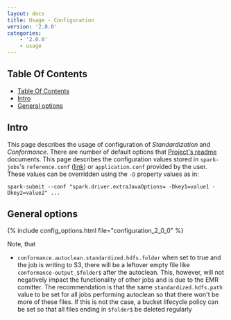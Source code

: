 ```yaml
---
layout: docs
title: Usage - Configuration
version: '2.0.0'
categories:
    - '2.0.0'
    - usage
---
```

## Table Of Contents
<!-- toc -->
- [Table Of Contents](#table-of-contents)
- [Intro](#intro)
- [General options](#general-options)
<!-- tocstop -->

## Intro

This page describes the usage of configuration of _Standardization_ and _Conformance_.
There are number of default options that [Project's readme][readme] documents.
This page describes the configuration values stored in `spark-jobs`'s `reference.conf` ([link][spark-app-conf]) or `application.conf` provided by the user.
These values can be overridden using the `-D` property values as in:

```shell
spark-submit --conf "spark.driver.extraJavaOptions= -Dkey1=value1 -Dkey2=value2" ...
```

## General options

{% include config_options.html file="configuration_2_0_0" %}

<!-- specific sections on Standardization & Conformance options may follow in the future -->

Note, that
  - `conformance.autoclean.standardized.hdfs.folder` when set to true and the job is writing to S3, there will be a leftover empty file like `conformance-output_$folder$` after the autoclean.
  This, however, will not negatively impact the functionality of other jobs and is due to the EMR comitter. The recommendation is that the same `standardized.hdfs.path` value to be set for
   all jobs performing autoclean so that there won't be more of these files. 
  If this is not the case, a bucket lifecycle policy can be set so that all files ending in `$folder$` be deleted regularly
  

[readme]: https://github.com/AbsaOSS/enceladus/blob/master/README.md
[spark-app-conf]: https://github.com/AbsaOSS/enceladus/blob/master/spark-jobs/src/main/resources/reference.conf
